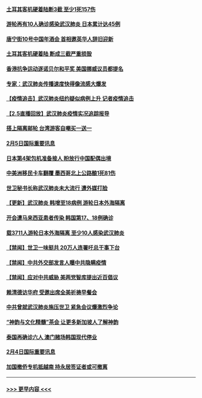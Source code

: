 #### [土耳其客机硬着陆断3截 至少1死157伤](../pages/prog202/a102770508.md?t=02061111) 
#### [游轮再有10人确诊感染武汉肺炎 日本累计达45例](../pages/prog202/a102770476.md?t=02061111) 
#### [唐宁街10号中国年酒会 首相邀英华人辞旧迎新](../pages/prog202/a102770458.md?t=02061111) 
#### [土耳其客机硬着陆 断成三截严重损毁](../pages/prog202/a102770239.md?t=02061111) 
#### [香港抗争运动逐诺贝尔和平奖 美国挪威议员都提名](../pages/prog202/a102770390.md?t=02061111) 
#### [专家：武汉肺炎传播速度快得像流感大爆发](../pages/prog202/a102770132.md?t=02061111) 
#### [【疫情追击】武汉肺炎纽约疑似病例上升 记者疫情追击](../pages/prog202/a102770000.md?t=02061111) 
#### [【2.5直播回放】武汉肺炎疫情实况追踪报导](../pages/prog202/a102769913.md?t=02061111) 
#### [搭上隔离邮轮 台湾游客自嘲买一送一](../pages/prog202/a102769845.md?t=02061111) 
#### [2月5日国际重要讯息](../pages/prog202/a102769821.md?t=02061111) 
#### [日本第4架包机准备接人 盼放行中国配偶出境](../pages/prog202/a102769765.md?t=02061111) 
#### [中美洲移民卡车翻覆 墨西哥北上公路酿1死81伤](../pages/prog202/a102769703.md?t=02061111) 
#### [世卫秘书长称武汉肺炎未大流行 遭外媒打脸](../pages/prog202/a102769679.md?t=02061111) 
#### [【更新】武汉肺炎 韩增至18病例 游轮日本外海隔离](../pages/prog202/a102758911.md?t=02061111) 
#### [开会遭马来西亚患者传染 韩国第17、18例确诊](../pages/prog202/a102769600.md?t=02061111) 
#### [载3711人游轮日本外海隔离 至少10人感染武汉肺炎](../pages/prog202/a102769538.md?t=02061111) 
#### [【禁闻】世卫一味挺共 20万人连署吁总干事下台](../pages/prog202/a102769445.md?t=02061111) 
#### [【禁闻】中共外交部发言人曝中共隐瞒疫情](../pages/prog202/a102769400.md?t=02061111) 
#### [【禁闻】应对中共威胁 美两党智库提出近百倡议](../pages/prog202/a102769357.md?t=02061111) 
#### [赖清德访华府  受邀出席全美祈祷早餐会](../pages/prog202/a102769350.md?t=02061111) 
#### [中共曾就武汉肺炎施压世卫 紧急会议爆激烈争论](../pages/prog202/a102769312.md?t=02061111) 
#### [“神韵与文化精髓”茶会 让更多新加坡人了解神韵](../pages/prog202/a102769286.md?t=02061111) 
#### [泰国再确诊六人 澳门赌场韩国现代停业](../pages/prog202/a102769239.md?t=02061111) 
#### [2月4日国际重要讯息](../pages/prog202/a102768884.md?t=02061111) 
#### [加国撤侨专机抵越南 持永居签证者或可撤离](../pages/prog202/a102768877.md?t=02061111) 

----
#### [ >>> 更早内容 <<< ](../indexes/prog202-earlier.md)
